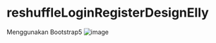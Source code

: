 # reshuffleLoginRegisterDesignElly
Menggunakan Bootstrap5
![image](https://github.com/NOGAMUKTIWATI/reshuffleLoginRegisterDesignElly/assets/80508180/bede4d33-9e6a-455d-8b1b-0964412ee2a1)

